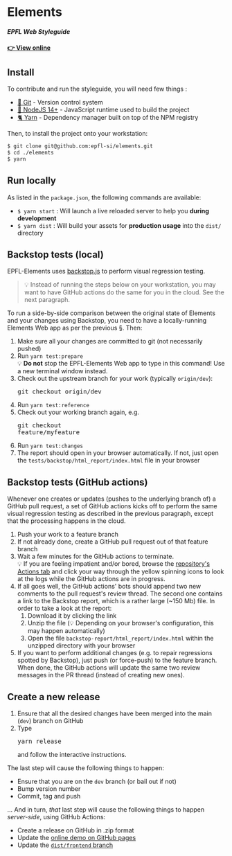 # Elements
#### *EPFL Web Styleguide*

#### [👉 View online](https://epfl-si.github.io/elements)

## Install

To contribute and run the styleguide, you will need few things :
- [🔀 Git](https://git-scm.com/) - Version control system
- [📗 NodeJS 14+](https://nodejs.org/en/) - JavaScript runtime used to build the project
- [🐈 Yarn](https://yarnpkg.com/lang/en/) - Dependency manager built on top of the NPM registry

Then, to install the project onto your workstation:

```bash
$ git clone git@github.com:epfl-si/elements.git
$ cd ./elements
$ yarn
```

## Run locally

As listed in the `package.json`, the following commands are available:

- `$ yarn start` : Will launch a live reloaded server to help you **during development**
- `$ yarn dist` : Will build your assets for **production usage** into the `dist/` directory

## Backstop tests (local)

EPFL-Elements uses [backstop.js](https://github.com/garris/BackstopJS#backstopjs) to perform visual regression testing.

   > 💡 Instead of running the steps below on your workstation, you may want to have GitHub actions do the same for you in the cloud. See the next paragraph.

To run a side-by-side comparison between the original state of Elements and your changes using Backstop, you need to have a locally-running Elements Web app as per the previous §. Then:

1. Make sure all your changes are committed to git (not necessarily pushed)
1. Run `yarn test:prepare`<br/>💡 **Do not** stop the EPFL-Elements Web app to type in this command! Use a new terminal window instead.
1. Check out the upstream branch for your work (typically `origin/dev`): <pre>git checkout origin/dev</pre>
1. Run `yarn test:reference`
1. Check out your working branch again, e.g. <pre>git checkout feature/myfeature</pre>
1. Run `yarn test:changes`
1. The report should open in your browser automatically. If not, just open the `tests/backstop/html_report/index.html` file in your browser

## Backstop tests (GitHub actions)

Whenever one creates or updates (pushes to the underlying branch of) a GitHub pull request, a set of GitHub actions kicks off to perform the same visual regression testing as described in the previous paragraph, except that the processing happens in the cloud.

1. Push your work to a feature branch
1. If not already done, create a GitHub pull request out of that feature branch
1. Wait a few minutes for the GitHub actions to terminate. <br/> 💡 If you are feeling impatient and/or bored, browse the [repository's Actions tab](https://github.com/epfl-si/elements/actions) and click your way through the yellow spinning icons to look at the logs while the GitHub actions are in progress.
1. If all goes well, the GitHub actions' bots should append two new comments to the pull request's review thread. The second one contains a link to the Backstop report, which is a rather large (~150 Mb) file. In order to take a look at the report:
   1. Download it by clicking the link
   1. Unzip the file (💡 Depending on your browser's configuration, this may happen automatically)
   1. Open the file `backstop-report/html_report/index.html` within the unzipped directory with your browser
1. If you want to perform additional changes (e.g. to repair regressions spotted by Backstop), just push (or force-push) to the feature branch. When done, the GitHub actions will update the same two review messages in the PR thread (instead of creating new ones).

## Create a new release

1. Ensure that all the desired changes have been merged into the main (`dev`) branch on GitHub
1. Type <pre>yarn release</pre> and follow the interactive instructions.

The last step will cause the following things to happen:
- Ensure that you are on the `dev` branch (or bail out if not)
- Bump version number
- Commit, tag and push

... And in turn, *that* last step will cause the following things to happen *server-side*, using GitHub Actions:
- Create a release on GitHub in .zip format
- Update the [online demo on GitHub pages](https://epfl-si.github.io/elements/)
- Update the [`dist/frontend` branch](https://github.com/epfl-si/elements/tree/dist/frontend)
